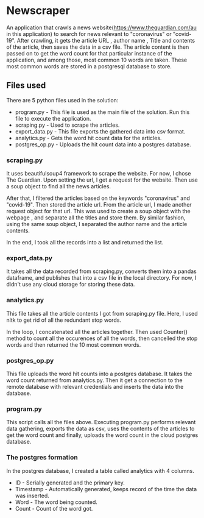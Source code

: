 # Newscraper
An application that crawls a news website(https://www.theguardian.com/au in this application) to search for news relevant to "coronavirus" or "covid-19". After crawling, it gets the article URL , author name , Title and contents of the article, then saves the data in a csv file. The article content is then passed on to get the word count for that particular instance of the application, and among those, most common 10 words are taken. These most common words are stored in a postgresql database to store.

## Files used
There are 5 python files used in the solution:
- program.py - This file is used as the main file of the solution. Run this file to execute the application.
- scraping.py - Used to scrape the articles.
- export_data.py - This file exports the gathered data into csv format.
- analytics.py - Gets the word hit count data for the articles.
- postgres_op.py - Uploads the hit count data into a postgres database.

### scraping.py
It uses beautifulsoup4 framework to scrape the website. For now, I chose The Guardian. Upon setting the url, I get a request for the website. Then use a soup object to find all the news articles.

After that, I filtered the articles based on the keywords "coronavirus" and "covid-19". Then stored the article url. From the article url, I made another request object for that url. This was used to create a soup object with the webpage , and separate all the titles and store them. By similar fashion, using the same soup object, I separated the author name and the article contents.

In the end, I took all the records into a list and returned the list.

### export_data.py
It takes all the data recorded from scraping.py, converts them into a pandas dataframe, and publishes that into a csv file in the local directory. For now, I didn't use any cloud storage for storing these data.

### analytics.py
This file takes all the article contents I got from scraping.py file. Here, I used nltk to get rid of all the redundant stop words.

In the loop, I concatenated all the articles together. Then used Counter() method to count all the occurences of all the words, then cancelled the stop words and then returned the 10 most common words.

### postgres_op.py
This file uploads the word hit counts into a postgres database. It takes the word count returned from analytics.py. Then it get a connection to the remote database with relevant credentials and inserts the data into the database.

### program.py
This script calls all the files above. Executing program.py performs relevant data gathering, exports the data as csv, uses the contents of the articles to get the word count and finally, uploads the word count in the cloud postgres database.

### The postgres formation
In the postgres database, I created a table called analytics with 4 columns.
- ID - Serially generated and the primary key.
- Timestamp - Automatically generated, keeps record of the time the data was inserted.
- Word - The word being counted.
- Count - Count of the word got.

